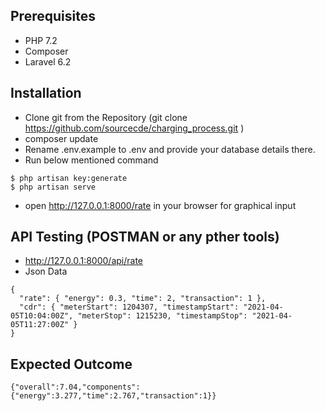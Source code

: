 ## Prerequisites

- PHP 7.2
- Composer
- Laravel 6.2


## Installation

- Clone git from the Repository (git clone https://github.com/sourcecde/charging_process.git
)
- composer update
- Rename .env.example to .env and provide your database details there.
- Run below mentioned command
```
$ php artisan key:generate
$ php artisan serve
```
- open http://127.0.0.1:8000/rate in your browser for graphical input

## API Testing (POSTMAN or any pther tools)
- http://127.0.0.1:8000/api/rate
- Json Data
```
{
  "rate": { "energy": 0.3, "time": 2, "transaction": 1 },
  "cdr": { "meterStart": 1204307, "timestampStart": "2021-04-05T10:04:00Z", "meterStop": 1215230, "timestampStop": "2021-04-05T11:27:00Z" }
}
```

## Expected Outcome
```
{"overall":7.04,"components":{"energy":3.277,"time":2.767,"transaction":1}}
```
